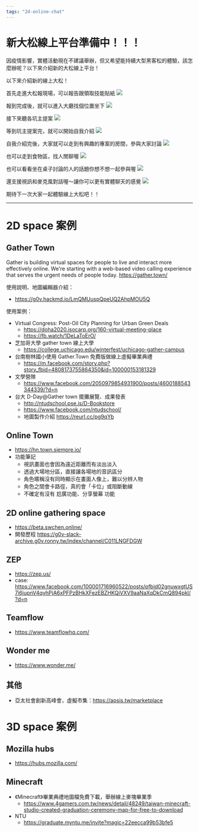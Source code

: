 ```yaml
---
tags: "2d-online-chat"
---
```


新大松線上平台準備中！！！
======================

因疫情影響，實體活動現在不建議舉辦，但又希望能持續大型黑客松的體驗，該怎麼辦呢？以下來介紹新的大松線上平台！

以下來介紹新的線上大松！

首先走進大松報現場，可以報告跟領取技能貼紙
![](https://g0vhackmd.blob.core.windows.net/g0v-hackmd-images/upload_5ffa36a6ea6ca3035f6814377fdf299a)

報到完成後，就可以進入大廳找個位置坐下
![](https://g0vhackmd.blob.core.windows.net/g0v-hackmd-images/upload_5a6db27472400d4e345290ed1c458911)

接下來聽各坑主提案
![](https://g0vhackmd.blob.core.windows.net/g0v-hackmd-images/upload_0d3654a4d3d772744e19ac9b665b8259)

等到坑主提案完，就可以開始自我介紹
![](https://g0vhackmd.blob.core.windows.net/g0v-hackmd-images/upload_e9e032ce36b503e9c894abecfb69da7f)

自我介紹完後，大家就可以走到有興趣的專案的房間，參與大家討論
![](https://g0vhackmd.blob.core.windows.net/g0v-hackmd-images/upload_726ad50bd24019a8eff4fcc8e2624ef3)

也可以走到食物區，找人閒聊喔
![](https://g0vhackmd.blob.core.windows.net/g0v-hackmd-images/upload_84f88434f286e2c37c206e77bb3f904f)

也可以看看坐在桌子討論的人的話題你想不想一起參與喔
![](https://g0vhackmd.blob.core.windows.net/g0v-hackmd-images/upload_a6ac5de453930ef0f7474c235ea12de0)

還支援視訊和麥克風對話喔～讓你可以更有實體聊天的感覺
![](https://g0vhackmd.blob.core.windows.net/g0v-hackmd-images/upload_7f0cc0f4c4c81235b42e1afdb83fd97f)

期待下一次大家一起體驗線上大松吧！！


---
# 2D space 案例

## Gather Town
Gather is building virtual spaces for people to live and interact more effectively online. We're starting with a web-based video calling experience that serves the urgent needs of people today.
https://gather.town/

使用說明、地圖編輯器介紹：
- https://g0v.hackmd.io/LmQMUuspQpeUQ2AhpMOU5Q

使用案例：
- Virtual Congress: Post-Oil City Planning for Urban Green Deals 
    - https://doha2020.isocarp.org/160-virtual-meeting-place
    - https://fb.watch/1DeLaToErO/
- 芝加哥大學 gather town 線上大學
    - https://college.uchicago.edu/winterfest/uchicago-gather-campus
- 台南樹林國小使用 Gather.Town 免費版做線上虛擬畢業典禮
    - https://m.facebook.com/story.php?story_fbid=4808173755864350&id=100000153181329
- 文學營隊
    - https://www.facebook.com/2050979854931900/posts/4600188543344339/?d=n
- 台大 D-Day@Gather town 擺攤展覽、成果發表
    - http://ntudschool.pse.is/D-Bookstore
    - https://www.facebook.com/ntudschool/
    - 地圖製作介紹 https://reurl.cc/pg9qYb

## Online Town
- https://hn.town.siempre.io/
- 功能筆記
    - 視訊畫面也會因為遠近距離而有淡出淡入
    - 透過大場地分區，直接讓各場地的音訊區分
    - 角色暱稱沒有同時顯示在畫面人像上，難以分辨人物
    - 角色之間會卡路徑，真的會「卡位」或阻斷動線
    - 不確定有沒有 尬廣功能、分享螢幕 功能

## 2D online gathering space
- https://beta.swchen.online/
- 開發歷程 https://g0v-slack-archive.g0v.ronny.tw/index/channel/C011LNGFDGW

## ZEP
- https://zep.us/
- case: https://www.facebook.com/100001716960522/posts/pfbid02gnuwxgtUS7i6jupnV4qyhPjA6xPFPzBHkXFezEBZHKQiVXV9aaNaXqDkCmQ894pkl/?d=n

## Teamflow
- https://www.teamflowhq.com/

## Wonder me
- https://www.wonder.me/

## 其他
- 亞太社會創新高峰會，虛擬市集：https://apsis.tw/marketplace

# 3D space 案例

## Mozilla hubs
- https://hubs.mozilla.com/

## Minecraft
- 《Minecraft》畢業典禮地圖檔免費下載，舉辦線上麥塊畢業季
    - https://www.4gamers.com.tw/news/detail/48249/taiwan-minecraft-studio-created-graduation-ceremony-map-for-free-to-download
- NTU
    - https://graduate.myntu.me/invite?magic=22eecca99b53bfe5

